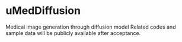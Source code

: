 # uMedDiffusion
Medical image generation through diffusion model
Related codes and sample data will be publicly available after acceptance.
